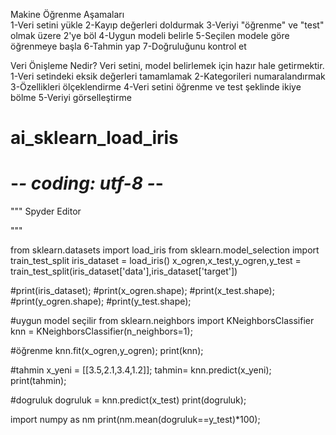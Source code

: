 Makine Öğrenme Aşamaları <br>
1-Veri setini yükle
2-Kayıp değerleri doldurmak
3-Veriyi "öğrenme" ve "test" olmak üzere 2'ye böl
4-Uygun modeli belirle
5-Seçilen modele göre öğrenmeye başla
6-Tahmin yap
7-Doğruluğunu kontrol et


Veri Önişleme Nedir?
Veri setini, model belirlemek için hazır hale getirmektir.
1-Veri setindeki eksik değerleri tamamlamak
2-Kategorileri numaralandırmak
3-Özellikleri ölçeklendirme
4-Veri setini öğrenme ve test şeklinde ikiye bölme
5-Veriyi görselleştirme



# ai_sklearn_load_iris

# -*- coding: utf-8 -*-
"""
Spyder Editor

"""

from sklearn.datasets import load_iris 
from sklearn.model_selection import train_test_split 
iris_dataset = load_iris() 
x_ogren,x_test,y_ogren,y_test = train_test_split(iris_dataset['data'],iris_dataset['target']) 

 
#print(iris_dataset); 
#print(x_ogren.shape); 
#print(x_test.shape); 
#print(y_ogren.shape); 
#print(y_test.shape); 

#uygun model seçilir
from sklearn.neighbors import KNeighborsClassifier
knn = KNeighborsClassifier(n_neighbors=1);

#öğrenme
knn.fit(x_ogren,y_ogren);
print(knn);

#tahmin
x_yeni = [[3.5,2.1,3.4,1.2]];
tahmin= knn.predict(x_yeni);
print(tahmin);

#dogruluk
dogruluk = knn.predict(x_test)
print(dogruluk);

import numpy as nm
print(nm.mean(dogruluk==y_test)*100);
